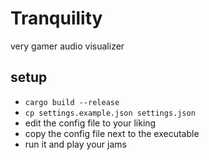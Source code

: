 # Tranquility

very gamer audio visualizer

## setup

- `cargo build --release`
- `cp settings.example.json settings.json`
- edit the config file to your liking
- copy the config file next to the executable
- run it and play your jams

